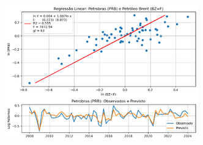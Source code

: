 

![a](https://github.com/emanuelprd/Regressao-Linear/blob/main/regressao%20petrobras%20e%20petroleo.png)
